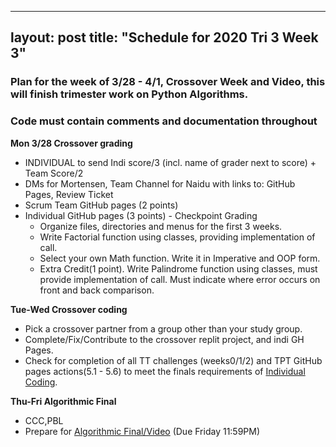 
---
layout: post
title:  "Schedule for 2020 Tri 3 Week 3"
---


### **Plan for the week of 3/28 - 4/1**, Crossover Week and Video, this will finish trimester work on Python Algorithms.

### Code must contain comments and documentation throughout

**Mon 3/28 Crossover grading**
* INDIVIDUAL to send Indi score/3 (incl. name of grader next to score)   + Team Score/2
* DMs for Mortensen, Team Channel for Naidu with links to: GitHub Pages, Review Ticket
* Scrum Team GitHub pages (2 points)  
* Individual GitHub pages (3 points) - Checkpoint Grading 
   * Organize files, directories and menus for the first 3 weeks.
   * Write Factorial function using classes, providing implementation of call.
   * Select your own Math function. Write it in Imperative and OOP form.
   * Extra Credit(1 point).  Write Palindrome function using classes, must provide implementation of call.  Must indicate where error occurs on front and back comparison. 

**Tue-Wed Crossover coding**
* Pick a crossover partner from a group other than your study group.  
* Complete/Fix/Contribute to the crossover replit project, and indi GH Pages. 
* Check for completion of all TT challenges (weeks0/1/2) and TPT GitHub pages actions(5.1 - 5.6) to meet the finals requirements of [Individual Coding](https://poway.instructure.com/courses/112335/assignments/2077246).

**Thu-Fri Algorithmic Final**
* CCC,PBL  
* Prepare for [Algorithmic Final/Video](https://poway.instructure.com/courses/112335/assignments/2077246) (Due Friday 11:59PM)
